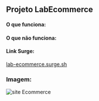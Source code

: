 ## Projeto LabEcommerce

#### O que funciona:

#### O que não funciona:

#### Link Surge:
<a href='lab-ecommerce.surge.sh' target="_blank" >lab-ecommerce.surge.sh</a>

### Imagem:
![site Ecommerce](https://user-images.githubusercontent.com/98241441/161344192-86b89a1c-0bb1-46ab-9f33-42cf0b394faa.png)
